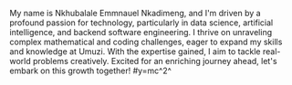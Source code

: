 My name is Nkhubalale Emmnauel Nkadimeng, and I'm driven by a profound passion for technology, particularly in data science, artificial intelligence, and backend software engineering. I thrive on unraveling complex mathematical and coding challenges, eager to expand my skills and knowledge at Umuzi. With the expertise gained, I aim to tackle real-world problems creatively. Excited for an enriching journey ahead, let's embark on this growth together! #y=mc^2^
